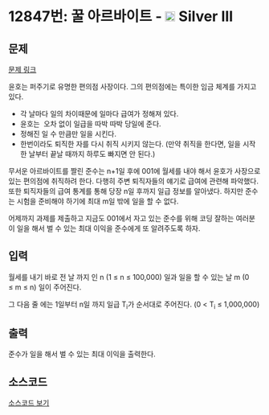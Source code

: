 # 12847번: 꿀 아르바이트 - <img src="https://static.solved.ac/tier_small/8.svg" style="height:20px" /> Silver III

<!-- performance -->

<!-- 문제 제출 후 깃허브에 푸시를 했을 때 제출한 코드의 성능이 입력될 공간입니다.-->

<!-- end -->

## 문제

[문제 링크](https://boj.kr/12847)


<p>윤호는 퍼주기로 유명한 편의점 사장이다. 그의 편의점에는 특이한 임금 체계를 가지고 있다.</p>

<ul>
<li>각 날마다 일의 차이때문에 일마다 급여가 정해져 있다.</li>
<li>윤호는 &nbsp;오차 없이 일급을 따박 따박 당일에 준다.</li>
<li>정해진 일 수 만큼만 일을 시킨다.</li>
<li>한번이라도 퇴직한 자를 다시 취직 시키지 않는다. (만약 취직을 한다면, 일을 시작 한 날부터 끝날 때까지 하루도 빠지면 안 된다.)</li>
</ul>

<p>무서운 아르바이트를 짤린 준수는 n+1일 후에 001에 월세를 내야 해서 윤호가 사장으로 있는 편의점에 취직하려 한다. 다행히 주변 퇴직자들의 얘기로 급여에 관련해 파악했다. 또한 퇴직자들의 급여 통계를 통해 당장 n일 후까지 일급 정보를 알아냈다. 하지만 준수는 시험을 준비해야 하기에 최대 m일 밖에 일을 할 수 없다.</p>

<p>어제까지 과제를 제출하고 지금도 001에서 자고 있는 준수를 위해 코딩 잘하는 여러분이 일을 해서 벌 수 있는 최대 이익을 준수에게 또 알려주도록 하자.</p>



## 입력


<p>월세를 내기 바로 전 날 까지 인 n (1&nbsp;≤ n ≤&nbsp;100,000) 일과 일을 할 수 있는 날 m (0 ≤&nbsp;m ≤&nbsp;n) 일이 주어진다.</p>

<p>그 다음 줄 에는 1일부터 n일 까지 일급 T<sub>i</sub>가 순서대로 주어진다. (0 &lt; T<sub>i</sub> ≤&nbsp;1,000,000)</p>



## 출력


<p>준수가 일을 해서 벌 수 있는 최대 이익을 출력한다.</p>



## 소스코드

[소스코드 보기](꿀%20아르바이트.py)